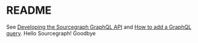 # README

See [Developing the Sourcegraph GraphQL API](../../../doc/dev/background-information/graphql_api.md) and [How to add a GraphQL query](../../../doc/dev/how-to/add_graphql_query.md).
Hello Sourcegraph!
Goodbye
